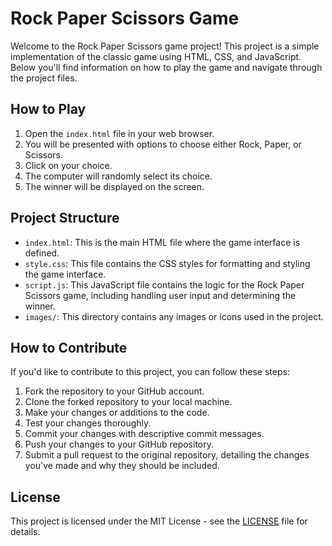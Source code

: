 # Rock Paper Scissors Game

Welcome to the Rock Paper Scissors game project! This project is a simple implementation of the classic game using HTML, CSS, and JavaScript. Below you'll find information on how to play the game and navigate through the project files.

## How to Play

1. Open the `index.html` file in your web browser.
2. You will be presented with options to choose either Rock, Paper, or Scissors.
3. Click on your choice.
4. The computer will randomly select its choice.
5. The winner will be displayed on the screen.

## Project Structure

- `index.html`: This is the main HTML file where the game interface is defined.
- `style.css`: This file contains the CSS styles for formatting and styling the game interface.
- `script.js`: This JavaScript file contains the logic for the Rock Paper Scissors game, including handling user input and determining the winner.
- `images/`: This directory contains any images or icons used in the project.

## How to Contribute

If you'd like to contribute to this project, you can follow these steps:

1. Fork the repository to your GitHub account.
2. Clone the forked repository to your local machine.
3. Make your changes or additions to the code.
4. Test your changes thoroughly.
5. Commit your changes with descriptive commit messages.
6. Push your changes to your GitHub repository.
7. Submit a pull request to the original repository, detailing the changes you've made and why they should be included.

## License

This project is licensed under the MIT License - see the [LICENSE](LICENSE) file for details.
